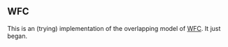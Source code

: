 ## WFC 

This is an (trying) implementation of the overlapping model of [WFC](https://github.com/mxgmn/WaveFunctionCollapse). It just began.

